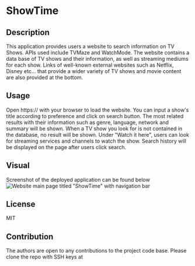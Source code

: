 # ShowTime

## Description 
This application provides users a website to search information on TV Shows. APIs used include TVMaze and WatchMode. The website contains a data base of TV shows and their information, as well as streaming mediums for each show. Links of well-known external websites such as Netflix, Disney etc... that provide a wider variety of TV shows and movie content are also provided at the bottom. 

## Usage
Open https:// with your browser to load the website. You can input a show's title according to preference and click on search button. The most related results with their information such as genre, language, network and summary will be shown. When a TV show you look for is not contained in the database, no result will be shown. Under "Watch it here", users can look for streaming services and channels to watch the show. Search history will be displayed on the page after users click search.

## Visual
Screenshot of the deployed application can be found below 
![Website main page titled "ShowTime" with navigation bar](/posts/path/to/img.jpg "ShowTime deployed application")

## License
MIT 

## Contribution 
The authors are open to any contributions to the project code base. Please clone the repo with SSH keys at  
